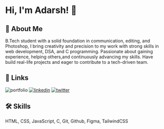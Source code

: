 
# Hi, I'm Adarsh! 👋


## 🚀 About Me
B.Tech student with a solid foundation in communication, editing, and Photoshop, I bring creativity and precision to my work with strong skills in web development, DSA, and C programming. Passionate about gaining experience, helping others,and continuously advancing my skills. Have build real-life projects and eager to contribute to a tech-driven team.


## 🔗 Links
![portfolio](https://img.shields.io/badge/my_portfolio-000?style=for-the-badge&logo=ko-fi&logoColor=white)
[![linkedin](https://img.shields.io/badge/linkedin-0A66C2?style=for-the-badge&logo=linkedin&logoColor=white)](https://www.linkedin.com/in/adarsh-shaw-02999b2a5)
[![twitter](https://img.shields.io/badge/twitter-1DA1F2?style=for-the-badge&logo=twitter&logoColor=white)](https://x.com/Adarsh_Shaw27?t=AIQqcU0W6xoJwg4FE0elgw&s=09)


## 🛠 Skills
HTML, CSS, JavaScript, C, Git, Github, Figma, TailwindCSS

